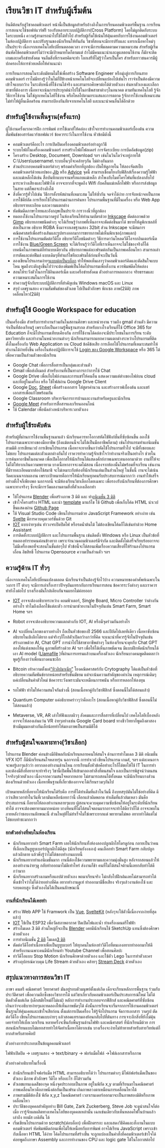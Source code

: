 # เรียนวิชา IT สำหรับผู้เริ่มต้น

  ยินดีต้อนรับสู่วิชาคอมพิวเตอร์ หน้านี้เป็นข้อมูลสำหรับอ้างอิงในการเรียนคอมพิวเตอร์พื้นฐาน 
การเรียนการสอนจะใช้ซอฟท์แวร์ฟรี รองรับหลายระบบปฎิบัติการ(Cross Platform) โดยไม่ผูกติดกับระบบใดระบบหนึ่ง ความรู้สามารถนำไปใช้ได้ทั่วไป สำหรับผู้เริ่มใช้เน้นให้คุ้นเคยกับการใช้งานคอมพิวเตอร์ในห้องปฎิบัติการ และปรับฐานของนักเรียนให้ทันกัน  วิชาที่สอนจะมีการปรับและ แทรกเนื้อหาใหม่ๆ เป็นประจำ เนื่องจากเทคโนโลยีเปลี่ยนตลอดเวลา อาจจะมีการเพิ่มลดตามความเหมาะสม สำหรับผู้เริ่มต้นหัดใช้คอมพิวเตอร์ไม่ว่าจะมีเป้าหมายใดก็ตามแต่ ถ้าไม่มีคนแนะนำและดูแลตอนใช้งาน ก็มักจะติด เกมและเครือข่ายสังคม จนลืมสิ่งที่เราเคยคิดจะทำ โลกเสรีที่ไม่รู้ว่าใครเป็นใคร สำหรับเยาวชนควรมีผู้ปกครองให้การช่วยเหลือให้คำแนะนำ 

การเรียนการสอนในระดับมัธยมไม่ใช่เพื่อสร้าง Software Engineer หรือมุ่งสู่การเรียนสายคอมพิวเตอร์ เราไม่มีทางรู้ว่าในไม่กี่ปีข้างหน้าเทคโนโลยีจะเปลี่ยนแปลงไปเช่นไร เราจำเป็นต้องมีความเข้าใจแบบกว้าง ในระดับหนึ่งที่ใช้งานได้จริง และสามารถศึกษาต่อได้ด้วยตัวเอง ค้นหาตัวเองและเลือกสาขาที่ต้องการ เนื้อหาจะเน้นการประยุกต์นำไปใช้ในอาชีพสาขาต่างๆในอนาคต ตามทันเทคโนโลยี รู้จักวิธีการใช้งาน ไม่ใช่ถูกเทคโนโลยีใช้งาน หรือไหลไปตามกระแสและการตลาด รู้จักการใช้งานที่เหมาะสม ไม่ทำให้ผู้อื่นเดือดร้อน สามารถป้องกันภัยจากเทคโนโลยี และแนะนำคนอื่นได้อีกด้วย

## สำหรับผู้ใช้งานพื้นฐาน(ครั้งแรก)

ผู้ใช้งานครั้งแรกควรฝึก การพิมพ์ การใช้เมาส์ให้คล่อง เข้าใจการทำงานคอมพิวเตอร์เบื้องต้น ความสัมพันธ์ของฮาร์ดแวร์ซอฟต์แวร์ ข้อควรระวังในการใช้งาน หัวข้อมีดังนี้
- คอมพิวเตอร์คืออะไร การเปิดปิดเครื่องคอมพิวเตอร์อย่างถูกวิธี 
- ระบบไฟล์ในเครื่องคอมพิวเตอร์ การสร้างไฟล์โฟลเดอร์ การจัดระเบียบ การบีดอัดข้อมูล(zip)
- โครงสร้าง Desktop, Document, Download ฯลฯ เช่นในวินโดว์จะอยู่ภายใต้ C:\Users\username\ ระบบอื่นๆก็จะคล้ายๆกัน ไม่ต่างกันมาก
- ส่วนประกอบคอมพิวเตอร์ต่างๆ พร้อมคำเรียกที่ถูกต้อง เปิดให้ดูภายใน ให้ลองจัดสเป็กคอมพิวเตอร์ด้วยแอปของ [Jib](https://www.jib.co.th/web/pcsetspec/main) หรือ [Advice](https://www.advice.co.th/pc-spec) จุดนี้ สามารถเชื่อมโยงกับฟิสิกส์เรื่องความรู้ไฟฟ้าและแม่เหล็กได้เช่น สื่อบันทึกแบบจานหรือแถบแม่เหล็ก ลำโพงกับไมค์โครโฟนที่แปลงกลับไปมาระหว่างเสียงและไฟฟ้าได้ อาจจะยากที่จะพูดถึง Wifi กับคลื่นแม่เหล็กไฟฟ้า หรือการส่งข้อมูลในสาย แต่ก็พอจะอ้างถึงได้
- สิ่งที่ควรรู้ทั่วไปเช่น วิธีการตั้งรหัสผ่านที่เหมาะสม ไม่ให้ซ้ำกัน จดจำได้ง่าย การจับหน้าจอเป็นภาพ การใช้คีย์ลัด การเรียกใช้โปรแกรมผ่านการค้นหา โปรแกรมพื้นฐานที่มีในเครื่อง หรือ Web App อธิบายรายละเอียด และความแตกต่าง
- หัดพิมดีดภาษาไทยและอังกฤษเป็นประจำ การวางนิ้วที่ถูกต้อง
- ทดลองใช้งานโปรแกรมวาดรูป ในห้องเรียนให้ทำนามบัตรด้วย [Inkscape](https://youtu.be/znj4VxLCv4I) ตัดต่อภาพด้วย [Gimp](https://www.youtube.com/watch?v=omInG_Fz_Rs&list=PLWMbTFbTi55OffOBaXv2e_E6bwTaJf1qW&index=2) อธิบายภาพชนิดต่างๆ จะได้เรียนรู้ว่าภาพที่เห็นอาจจะตัดต่อขึ้นมาได้ ขยายให้ดูพิกเซลล์ที่ต่อเป็นภาพ อธิบาย RGBA ซึ่งมาจากเลขฐานสอง 32bit ส่วน Inkscape จะมีสมการคณิตศาสตร์เพื่อสร้างเส้นและรูปทรงออกมาการขยายภาพไม่เห็นพิกเซล(ภาพแตก)
- การใช้งานโปรแกรมตัดต่อวีดีโอ อธิบายวีดีโอชนิดต่างๆ วิธีการดาว์นโหลดวีดีโอจากอินเตอร์เน็ต การใช้งาน [Blue/Green Screen](https://youtu.be/NPAZc4S9Low) จะได้เรียนรู้ว่าวีดีโอที่เราเห็นอาจจะไม่ใช่ของจริงก็ได้ เทคนิคในภาพยนต์ก็ทำแบบเดียวกัน อธิบายภาพแต่ละเฟรมต่อกันเป็นภาพเคลื่อนไหว สามารถเล่าการตัดและต่อฟีมล์ แบบเดิมๆที่ทำแก้ไขทีละเฟรมได้ก่อนที่จะเป็นวันนี้ 
- ลองเขียนโปรแกรมง่ายๆ[แบบต่อเป็นบล็อก](https://www.youtube.com/watch?v=4CpTCmHZyvw&list=PLWMbTFbTi55OgahSw6T78TTWClgXWpDy9) ทำให้พอเห็นเลาๆว่าคอมพิวเตอร์คิดและตัดสินใจแบบไหน พูดถึงระดับสูงขึ้นไปว่าจะต้องพิมพ์เป็นโค้ดโปรแกรมเพื่อสั่งงาน ควรพิมพ์ดีดให้คล่อง
- สอนให้ระวังตัวในการใช้อินเตอร์เน็ต และเครือข่ายสังคม ตัวอย่างการหลอกลวง จริยธรรมและความเหมาะสมในการใช้งาน
- ทำความรู้จักกับระบบปฎิบัติการที่สำคัญเช่น Windows macOS และ Linux
- สรุป เลขฐานสอง ความสัมพันธ์ของตัวเลข ไปเป็นตัวอักษร พิกเซล ภาพ(2มิติ) ภาพเคลื่อนไหว(2มิติ) 

## สำหรับผู้ใช้ Google Workspace for education 

เป็นเครื่องมือ สำหรับการทำงานร่วมกันในสถานศึกษา และหน่วยงาน รวมถึง gmail ส่วนตัว มีความจำเป็นที่ต้องเรียนรู้ เพราะถือเป็นความรู้พื้นฐานสากล สำหรับบางโรงเรียนที่ใช้ Office 365 for Education ก็จะมีโปรแกรมเทียบเคียงกัน การที่ใช้งานได้คล่องจะมีประโยชนในการเรียน ระดับมหาวิทยาลัย และทำงานในหน่วยงานต่างๆ นักเรียนสามารถแยกความแตกต่างระหว่างโปรแกรมที่ติดตั้งในเครื่องกับ Web Application บน Cloud ข้อดีข้อเสีย การเลือกใช้โปรแกรมที่เหมาะสมทำให้ทำงานได้ง่ายยิ่งขึ้น เครื่องในห้องปฎิบัติการจะใช้ [Login ของ Google Workspace](https://youtu.be/n2jPj6ihzqk?si=8amVZ5NfdpDiUnrE) หรือ 365 ได้ เพื่อความเป็นส่วนตัวของนักเรียน  
- Google Chat เพื่อการสื่อสารเป็นกลุ่มและส่วนตัว
- Gmail เพื่อส่งอีเมลล์ สำหรับงานที่เป็นทางการกว่าการใช้ Chat 
- Google Drive เพื่อเก็บไฟล์งานและการแชร์ให้คนอื่น แสดงความแต่ต่างของไฟล์บน cloud และที่อยู่ในเครื่อง หรือ ใช้ไฟล์ผ่าน Google Drive Client
- Google [Doc](https://www.youtube.com/watch?v=cXAnaT4u-2M&list=PLWMbTFbTi55P_FID-cAO3Boas5PAYli8k), [Sheet](https://www.youtube.com/watch?v=ydnDinq03a4&list=PLWMbTFbTi55P_FID-cAO3Boas5PAYli8k&index=2) เพื่อสร้างเอกสาร ใส่สูตรคำนวน และสร้างกราฟเบื้องต้น และแชร์เอกสารเพื่อแก้ไขพร้อมกัน
- Google Classroom บริหารจัดการการบ้านและงานสำหรับครูและนักเรียน 
- [Google Meet](https://www.youtube.com/watch?v=4xHPBqOraxQ&list=PLWMbTFbTi55P_FID-cAO3Boas5PAYli8k&index=3) สำหรับการสื่อสารและเรียนออนไลน์ 
- ใช้ Calendar เพื่อนัดล่วงหน้าบริหารเวลาตัวเอง

## สำหรับผู้ใช้ระดับต้น

สำหรับผู้ที่ผ่านการใช้งานพื้นฐานมาแล้ว นักเรียนควรหาโอกาสหัดใช้ฟังก์ชั่นที่ซับซ้อนขึ้น ลองใช้โปรแกรมเฉพาะทางของมืออาชีพ (ถึงแม้ตอนนี้จะไม่ได้เป็นมืออาชีพก็ตาม) เช่นโปรแกรมทำแอนิเมชั่นสามมิติ การเขียนเวป การเขียนโปรแกรม เนื้อหาจะยากขึ้นกว่าหัดใช้โปรแกรมทั่วไป จะมีทั้งชอบและ ไม่ชอบ โปรแกรมแต่ละตัวแตกต่างกันไป เราควรทำความรู้จักเข้าใจว่าทำงานจริงเป็นอย่างไร ช่วยในการค้นหาอาชีพในอนาคต  เพื่อเปิดโอกาสให้นักเรียนได้แสดงศักย์ภาพเฉพาะตนออกมาด้วย งานที่ให้จะไม่ได้ให้ยากเกินความพยายาม บางเนื้อหาอาจจะงดไม่สอน เนื่องจากห้องนั้นไม่พร้อมที่จะเรียน เช่นงานที่มีรายละเอียดมากต้องใช้สมาธิ จะไม่เหมาะกับห้องที่นักเรียนเล่นเป็นส่วนใหญ่ ในชั้นนี้ งานจะไม่เน้นวัดคะแนนจากผลงาน เพราะเป้าหมายคือการให้นักเรียนทุกคนรับประสบการณ์มากกว่า งานทำให้เสร็จอย่างตั้งใจก็เพียงพอ
นอกจากนี้ จะมีห้องเรียนวิชาเลือกโดยเฉพาะ เพื่อรองรับนักเรียนที่ต้องการศึกษาเฉพาะทางจริงๆ ซึ่งจะมีการวัดผลงานตามสิ่งที่ตัวเองเลือกทำ

- ใช้โปรแกรม [Blender](https://www.youtube.com/watch?v=kqykWk1otRQ&list=PLWMbTFbTi55OokUh9KqL9VRbVRAH0yT1A) เพื่อสร้างภาพ 3 มิติ และ ทำ[อนิเมชั่น 3 มิติ](https://youtu.be/dPDx3whA2Bo)
- เข้าใจโครงสร้าง HTML และนำ [template](https://youtu.be/tH-V9R8SM_Y?si=FAJ08yhGC2fa9I6T) มาแก้ไข ใช้ Github เพื่อเก็บโค้ด HTML นำเวปขึ้นแสดงผ่าน [Github Page](https://youtu.be/WcJnhTEWDC8?si=HF_EehL5l1NkkP55&t=127)
- ใช้ Visual Studio Code เขียนโปรแกรมด้วย JavaScript Framework อย่างง่าย เช่น [Svelte](https://www.youtube.com/watch?v=XTTr642ES8U&list=PLWMbTFbTi55ODDrafKItIGpJZl8r3XpyT&index=4) มีการควบคุมเวอร์ชั่นด้วย Git
- [IOT](https://www.youtube.com/watch?v=mCRQKCA8ZWw&list=PLWMbTFbTi55O2KWCQezTv4CmLgDGPmoYg) แบบง่ายๆเช่น ทำวงจรเปิดปิดไฟ หรือรดน้ำต้นไม้ ไม่ต้องเขียนโค้ดก็ได้เช่นทำด้วย Home Assistant
- การติดตั้งระบบปฎิบัติการ และโปรแกรมพื้นฐาน เช่นติดตั้ง Windows หรือ Linux เป็นหัวข้อที่ทดลองทำรายคนค่อนข้างยาก เพราะจำนวนคอมพิวเตอร์มีจำกัด และติดตั้งไม่เสร็จเรียบร้อยอาจจะไม่มีเครื่องพอที่จะสอนในชั้นต่อๆไป หัวข้อนี้จะได้สอนเพิ่มเรื่องความเสี่ยงที่ให้ร้านลงโปรแกรมเถื่อน ลิขสิทธิ์ โปรแกรม Opensource ความเป็นส่วนตัว ฯลฯ
## ความรู้ด้าน IT ทั่วๆ
เนื่องจากเทคโนโลยีเปลี่ยนแปลงตลอด นักเรียนจำเป็นต้องรู้จักไว้บ้าง ความหมายของคำศัพท์เฉพาะในวงการ IT ต่างๆ จะมีการเล่าเรื่องราวปัจจุบันแทรกกับการเรียนการสอน ข้อควรระวังต่างๆ และเราควรทำยังไงต่อไป บางเรื่องมันใกล้เคียงกันจนแยกไม่ค่อยออก
- [IOT](https://www.youtube.com/watch?v=mCRQKCA8ZWw&list=PLWMbTFbTi55O2KWCQezTv4CmLgDGPmoYg) อาจจะต้องอธิบายระหว่าง คอมพิวเตอร์, Single Board, Micro Controller ว่าต่างกันอย่างไร ทำไมถึงเลือกใช้แต่ละตัว การนำมาช่วยงานในปัจจุบันเช่น Smart Farm, Smart Home ฯลฯ
- Robot อาจจะต้องอธิบายความแตกต่างกับ IOT, AI หรือมีจุดร่วมกันอย่างไร
- AI จะเปลี่ยนโลกของเราอย่างไร ถือเป็นหัวข้อของปี 2566 และปีถัดไปเลยทีเดียว เนื้อหาซับซ้อนอธิบายในเชิงลึกได้ยาก แต่จริงๆก็ใกล้ตัวเปิดกว้างกว่าที่คิด จะแนะนำที่ควรรู้จักในปัจจุบันเช่น สร้างภาพด้วย AI, Chat GPT การนำไปใช้สาขาอาชีพต่างๆ ในห้องเรียนจะคุยกับ Chat GPT ลองให้แต่งเพลงให้ดู ดูภาพที่สร้างด้วย AI ฯลฯ  เพื่อให้ได้เห็นภาพชัดเจน มีแบบฝึกหัดนักเรียนได้เอา AI model ([Llamafile](../../AI/llamafile/) )ที่ผ่านการเทรนแล้วบนเครื่องตัวเอง นักเรียนบางคนพูดติดตลกว่าพูดรู้เรื่องกว่าเพื่อนบางคนซะอีก

- Bitcoin เท้าความตั้งแต่[“ทิวลิปมาเนีย”](https://th.wikipedia.org/wiki/%E0%B8%84%E0%B8%A7%E0%B8%B2%E0%B8%A1%E0%B8%84%E0%B8%A5%E0%B8%B1%E0%B9%88%E0%B8%87%E0%B8%97%E0%B8%B4%E0%B8%A7%E0%B8%A5%E0%B8%B4%E0%B8%9B) โยงคณิตศาสตร์กับ Crytography ได้แต่เป็นหัวข้อที่อธิบายความสัมพันธ์ยากหน่อยสำหรับชั้นมัธยม แต่จะเน้นความสำคัญของค่าเงิน เหตุการณ์เดิมๆแค่เปลี่ยนสินค้าตัวใหม่ ข้อควรระวังเพราะมันจะเหมือนการพนัน หรือการหลอกให้ลงทุน
- รถไฟฟ้า ทำไมให้ความสนใจกันช่วงนี้  (สอนเนื้อหาคู่กับวิชาฟิสิกส์ ซึ่งตอนนี้ไม่ได้สอนแล้ว)
- Quantium Computer แค่อธิบายคร่าวๆว่าคืออะไร (สอนเนื้อหาคู่กับวิชาฟิสิกส์ ซึ่งตอนนี้ไม่ได้สอนแล้ว)
- Metaverse, VR, AR เล่าให้ฟังแบบผิวๆ สังคมและการสื่อสารที่เปลี่ยนไป เทคโลโลยีเบื้องหลังอาจจะให้ลองเล่นแว่น VR ง่ายๆอย่างเช่น Google Card board ทางชีววิทยาก็พูดถึงตาสองข้างมีมุมมองต่างกันเล็กน้อยทำให้มองภาพเป็นสามมิติได้

## สำหรับผู้สนใจเฉพาะทาง(วิชาเลือก)

โปรแกรม Blender ค่อนข้างมีอิธิพลกับนักเรียนหลายคนให้สนใจ ด้านการทำโมเดล 3 มิติ อนิเมชั่น VFX 
IOT ก็มีนักเรียนสนใจหลายรุ่น นอกจากนี้ การทำเวป เขียนโปรแกรม เกมส์, ฯลฯ แต่ละคนอาจจะพอรู้เลาๆแล้วว่า อยากลองทำงานด้านไหน การเรียนตั้งหัวข้อคือทำอะไรก็ได้ขอให้ใช้ IT ในการทำ และต้องมีสิ่งที่อยากจะทำจริงๆ วิชานี้เปิดพื้นให้เข้ามาลองทำสิ่งที่ตนสนใจ 
และเป็นการพิสูจน์ว่าตนสนใจจริงๆด้วยตัวเอง เนื่องจากความสนใจหลากหลาย ไม่สามารถสอนได้ทั้งหมด จะมีนักเรียนบางส่วนต้องเรียนด้วยตัวเอง เนื้อหาพื้นฐานที่เกี่ยวข้องอาจจะได้เรียนรวมๆกันไป 

เป้าหมายหลักที่อยากให้นักเรียนได้รับคือ การที่ได้ทำเต็มที่แล้วในวันนี้ ถึงบทสรุปมันไม่ใช่อย่างที่คิด ดีกว่าเสียเวลาทำในวันที่เวลามันเหลือน้อยกว่านี้ เลือกแล้วผิดพลาด ทำเต็มที่แล้วล้มเหลว มันคือประสบการณ์ ก็อยากให้ลองทำงานหลายๆแบบ ผู้สอนจะควบคุมความซับซ้อนให้อยู่ในระดับที่นักเรียนทำได้ อาจจะต้องพยายามมากหน่อย บางทีคนที่ไม่ได้สนใจตอนแรกอาจจะทำได้ดีกว่าก็ได้ อาจจะพบในภายหลังว่าชอบงานลักษณะนี้ ส่วนใหญ่ที่ไม่สำเร็จไม่ใช่เพราะยากแต่ พยายามไม่พอ อยากทำได้แต่ไม่ได้ชอบทำซะมากกว่า

### ยกตัวอย่างที่พบในห้องเรียน

- นักเรียนอยากทำ Smart Farm เลยให้นักเรียนทั้งห้องลองปลูกผักไฮโดรดูก่อน กลายเป็นว่าคนที่เลือกเป็นยูทูบเบอร์ปลูกผักได้ดีสุด (นักเรียนยังงงเอง)
คนเลือกทำ Smart Farm กลับปลูกแล้วผักตาย แล้วพึ่งรู้ว่าไม่ได้ชอบทำงานแบบนี้
- นักเรียนอยากทำแอนิเมชั่นมาก งานนี้ต้องใช้ความพยายามและความมุ่งมั่นสูง หลังจากสอนแล้วให้ลองทำงานง่ายๆดู กลับทำออกมาไม่ดีเท่าไหร่ ส่งงานก็ช้า คนที่ไม่ได้สนใจด้านนี้เลยกลับทำได้ดีกว่ามาก
- นักเรียนอยากสร้างเกมหรือแอปด้วยตัวเอง พอมาเรียนจริง ไม่กลับไปฝึกฝนเลยไม่สามารถทำได้ พึ่งเข้าใจว่าไม่ได้ง่ายอย่างที่คิด อยากทำงานดูเท่ ทำออกมามีชื่อเสียง จริงๆแล้วงานต้องใช้ และรอบคอบสูง ซึ่งตัวเองไม่ได้เป็นคนลักษณะนี้ 

### งานที่นักเรียนได้เคยทำ

- สร้าง Web APP ใช้ Framwork เป็น [Vue](https://youtu.be/V6NNAEV99Eg), [SvelteKit]((https://youtu.be/dPDx3whA2Bo)) (หลังๆจะใช้ตัวนี้เนื่องจากง่ายที่สุดแล้ว)
- [IOT](https://iot-thai.blogspot.com/) ใช้เป็น ESP32 เพื่อวัดสภาพอากาศ ปิดเปิดไฟและน้ำ ทำเครื่องดนตรีไฟฟ้า
- สร้างโมเดล 3 มิติ ส่วนใหญ่ก็จะเป็น [Blender](https://www.youtube.com/watch?v=kqykWk1otRQ&list=PLWMbTFbTi55OokUh9KqL9VRbVRAH0yT1A) เคยมีนักเรียนใช้ SketchUp แทนซึ่งต้องศึกษาด้วยตัวเอง
- การทำอนิเมชั่น [2 มิติ](https://youtu.be/5c5rg7tNFo4) โมเดล[3 มิติ](https://youtu.be/dPDx3whA2Bo)
- ตัดต่อวีดีโอทำเนื้อหาเพื่อเป็นยูทูบเบอร์ ให้ทุกคนในห้องทำวีดีโอที่ตนเองอยากทำออกมาให้ดี สำหรับงานเฉพาะคนมีนักเรียนทำ Youtube Channel เพื่อสอนศิลปะ
- ทำวีดีโอแบบ Stop Motion นักเรียนศึกษาด้วยตัวเอง และใช้ตัว Lego ในการทำตัวละคร
- สร้างอุปกรณ์ควบคุม Life Stream ด้วยตัวเอง คล้ายๆ [Stream Deck](https://www.youtube.com/watch?v=FgggT_dyqEw) ด้วยตัวเอง 


## สรุปแนวทางการสอนวิชา IT

ภาษา ดนตรี คณิตศาตร์ วิทยาศาตร์ มันอยู่รอบตัวมนุษย์ตั้งแต่เกิด เด็กจะเรียนหลักการพื้นฐาน ร่วมกับประวัติศาตร์ เพื่อความลึกซึ้งของวิชาการได้ แต่วิชาเกี่ยวกับคอมพิวเตอร์เป็นประสบการณ์ใหม่ ไม่ได้ติดตัวตั้งแต่เกิด (เด็กสมัยใหม่ก็ไม่แน่) หลักการทำงานประกอบจากฟิสิกส์ และคณิตศาตร์ที่ซับซ้อน เกินกว่าจะอธิบายง่ายๆและทดลองให้เห็นภาพชัดๆได้  ดังนั้นการเรียนจะเริ่มจากการใช้งานคอมพิวเตอร์พื้นฐานให้คุ้นเคยและเข้าใจเสียก่อน ตั้งแต่การเปิดเครื่อง ให้รู้จักโปรแกรม จัดการเอกสาร วาดรูป ตัดต่อวีดีโอ เขียนโปรแกรมแบบง่ายๆ แล้วสอดแทรกมองย้อนกลับไปที่ต้นทาง การเจาะลึกสิ่งที่ยังไม่คุ้นเคยจำทำให้เบื่อเวลาเรียน หลายครั้งจะขึ้นกับพื้นฐานด้านไฟฟ้า และคณิศาสตร์ ที่นักเรียนมีด้วย 
การสอนนักเรียนแบบไม่แยกสายทำให้จัดทำเนื้อหาได้ยากเช่น บางเรื่องจะง่ายไม่ท้าทายสำหรับสายวิทย์แต่ก็ยากสำหรับสายศิลป์

ตัวอย่างการประกอบเป็นข้อมูลคอมพิวเตอร์

ไฟฟ้าเปิดปิด -> เลขฐานสอง -> text/binary -> ฟอร์แม็ตไฟล์ ->ไฟล์เอกสารหรือภาพ

ตัวอย่างคำอธิบายในเรื่องนี้
- ถ้านักเรียนเข้าใจฟอร์แม็ต HTML สามารถอธิบายได้ว่า โปรแกรมต่างๆ มีไฟล์ฟอร์แม็ตเป็นของตัวเอง มีภาพ ตัวอักษร วีดีโอ หรืออะไร ก็ได้รวมกัน
- ตัวเลขแทนเฉดสีของจุด หนึ่งจุดประกอบเป็นภาพ อยู่ในพิกัด x,y ตามที่เรียนมาในคณิตศาตร์ ภาพเคลื่อนไหวคือภาพนิ่งต่อกันเป็นเฟรม เกิดภาพลวงตาเหมือนการเคลื่อนไหวได้
- ภาพสามมิติต้องใช้ พิกัด x,y,z ในคณิตศาตร์ เวลาเรนเดอร์ออกมาจะเป็นภาพสองมิติหรือภาพเคลื่อนไหว
- ประวัติของบุคคลสำคัญอย่าง Bill Gate, Zark Zuckerberg, Steve Job จะดูน่าสนใจก็ต่อเมื่อ เรารู้จักผลผลิตทางเทคโนโลยีของบุคคลเหล่านั้น เฉกเช่นเดียวกับเห็นหลอดไฟในบ้านแล้วเล่าถึง ทอมัส  เอดิสัน ได้
-  เริ่มเขียนโปรแกรมด้วย scratch(ต่อบล็อก) เพื่อฝึกตรรกะ และแสดงวิธีคิดและสั่งงานในแบบคอมพิวเตอร์ หัดพิมพ์ดีดก่อนเพื่อไม่ให้เหนื่อยกับการพิมพ์ อาจได้เรียน JavaScript เพราะเข้ากับเนื้อหา HTML ได้ง่าย โค้ดโปรแกรมที่สร้างขึ้น จะถูกแปลงเป็นคำสั่งที่คอมพิวเตอร์เข้าใจได้ ค่อยพูดถึงภาษา Assembly และการทำงานของ CPU และ logic gate ได้ในโอกาสต่อไป
